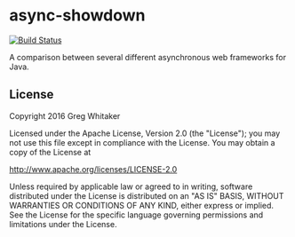 # async-showdown
[![Build Status](https://travis-ci.org/gregwhitaker/async-showdown.svg?branch=master)](https://travis-ci.org/gregwhitaker/async-showdown)

A comparison between several different asynchronous web frameworks for Java.

## License
Copyright 2016 Greg Whitaker

Licensed under the Apache License, Version 2.0 (the "License"); you may not use this file except in compliance with the License. You may obtain a copy of the License at

http://www.apache.org/licenses/LICENSE-2.0

Unless required by applicable law or agreed to in writing, software distributed under the License is distributed on an "AS IS" BASIS, WITHOUT WARRANTIES OR CONDITIONS OF ANY KIND, either express or implied. See the License for the specific language governing permissions and limitations under the License.
